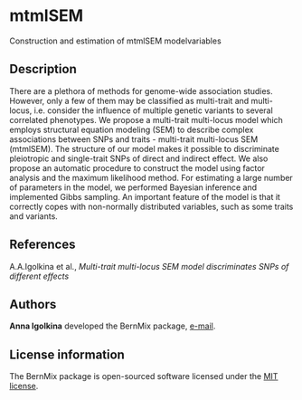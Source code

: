 # mtmlSEM

Construction and estimation of mtmlSEM modelvariables


## Description

There are a plethora of methods for genome-wide association studies. However, only a few of them may be classified as multi-trait and multi-locus, i.e. consider the influence of multiple genetic variants to several correlated phenotypes. We propose a multi-trait multi-locus model which employs structural equation modeling (SEM) to describe complex associations between SNPs and traits - multi-trait multi-locus SEM (mtmlSEM). The structure of our model makes it possible to discriminate pleiotropic and single-trait SNPs of direct and indirect effect. 
We also propose an automatic procedure to construct the model using factor analysis and the maximum likelihood method. For estimating a large number of parameters in the model, we performed Bayesian inference and implemented Gibbs sampling. An important feature of the model is that it correctly copes with non-normally distributed variables, such as some traits and variants.


## References

A.A.Igolkina et al., *Multi-trait multi-locus SEM model discriminates SNPs of different effects*

## Authors

**Anna Igolkina** developed the BernMix package, [e-mail](mailto:igolkinaanna11@gmail.com).    


## License information

The BernMix package is open-sourced software licensed under the [MIT license](https://opensource.org/licenses/MIT).

